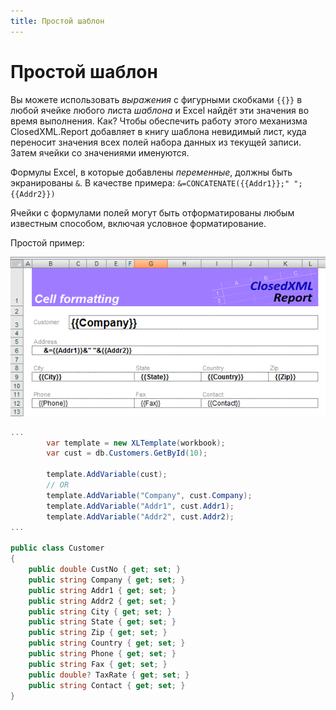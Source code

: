 ```yaml
---
title: Простой шаблон
---
```


# Простой шаблон

Вы можете использовать _выражения_ с фигурными скобками `{{}}` в любой ячейке любого листа _шаблона_ и Excel найдёт эти значения во время выполнения. Как? Чтобы обеспечить работу этого механизма ClosedXML.Report добавляет в книгу шаблона невидимый лист, куда переносит значения всех полей набора данных из текущей записи. Затем ячейки со значениями именуются. 

Формулы Excel, в которые добавлены _переменные_, должны быть экранированы `&`. В качестве примера: `&=CONCATENATE({{Addr1}};" "; {{Addr2}})`

Ячейки с формулами полей могут быть отформатированы любым известным способом, включая условное форматирование.

Простой пример:

![simpletemplate](../../images/simple-template-01.png)

```c#
...
        var template = new XLTemplate(workbook);
        var cust = db.Customers.GetById(10);

        template.AddVariable(cust);
        // OR
        template.AddVariable("Company", cust.Company);
        template.AddVariable("Addr1", cust.Addr1);
        template.AddVariable("Addr2", cust.Addr2);
...

public class Customer
{
	public double CustNo { get; set; }
	public string Company { get; set; }
	public string Addr1 { get; set; }
	public string Addr2 { get; set; }
	public string City { get; set; }
	public string State { get; set; }
	public string Zip { get; set; }
	public string Country { get; set; }
	public string Phone { get; set; }
	public string Fax { get; set; }
	public double? TaxRate { get; set; }
	public string Contact { get; set; }
}

```
